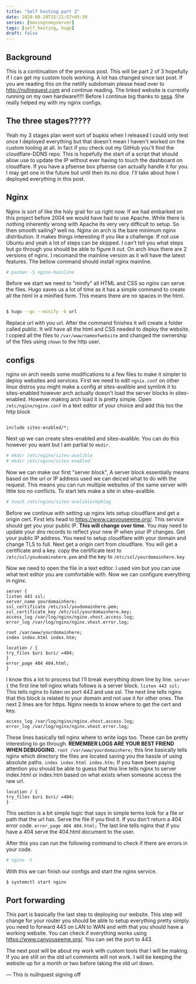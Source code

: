 ```yaml
---
title: "Self hosting part 2"
date: 2020-08-29T15:21:57+05:30
series: [movingtomyserver]
tags: [self_hosting, hugo]
draft: false
---
```


## Background

This is a continuation of the previous post. This will be part 2 of 3 hopefully if I can get my custom tools working. A lot has changed since last post. If you are reading this on the netlify subdomain please head over to <http://nullrequest.com> and continue reading. The linked website is currently running on my own hardware!!!!! Before I continue big thanks to [sesa](https://emalm.com). She really helped my with my nginx configs.

## The three stages?????

Yeah my 3 stages plan went sort of bupkis when I released I could only test once I deployed everything but that doesn't mean I haven't worked on the custom tooling at all. In fact if you check out my GitHub you'll find the cloudflare-DDNS repo. This is hopefully the start of a script that should allow use to update the IP without ever having to touch the dashboard on cloudflare. If you have a pfsense box pfsense can actually handle it for you. I may get one in the future but until then its no dice. I'll take about how I deployed everything in this post. 

## Nginx

Nginx is sort of like the holy grail for us right now. If we had embarked on this project before 2004 we would have had to use Apache. While there is nothing inherently wrong with Apache its very very difficult to setup. So then smooth sailing? well no. Nginx on arch is the bare minimum nginx distribution. It makes things interesting if you like a challenge. If not use Ubuntu and yeah a lot of steps can be skipped. I can't tell you what steps but go through you should be able to figure it out. On arch linux there are 2 versions of nginx. I recomand the mainline version as it will have the latest features. The bellow command should install nginx mainline.

```bash
# pacman -S nginx-mainline
```

Before we start we need to "minify" all HTML and CSS so nginx can serve the files. Hugo saves us a lot of time as it has a simple command to create all the html in a minified form. This means there are no spaces in the html.

```bash

$ hugo --gc --minify -b url

```

Replace url with you url. After the command finishes it will create a folder called public. It will have all the html and CSS needed to deploy the website. I copied all the files to `/var/www/nameofwebsite` and changed the ownership of the files using `chown` to the http user.

## configs

nginx on arch needs some modifications to a few files to make it simpler to deploy websites and services. First we need to edit `ngnix.conf` on other linux distros you might make a config at sites-avalible and symlink it to sites-enabled however arch actually doesn't load the server blocks in sites-enabled. However making arch load it is pretty simple. Open `/etc/nginx/nginx.conf` in a text editor of your choice and add this too the http block

```nginx

include sites-enabled/*;

```

Next up we can create sites-enabled and sites-avalible. You can do this however you want but I am partial to `mkdir`.

```bash
# mkdir /etc/nginx/sites-avalible
# mkdir /etc/nginx/sites-enabled
```

Now we can make our first "server block", A server block essentially means based on the url or IP address used we can deiced what to do with the request. This means you can run multiple websites of the same server with little too no conflicts. To start lets make a site in sites-avalible.

```bash
# touch /etc/nginx/sites-avalible/myblog
```

Before we continue with setting up nginx lets setup cloudflare and get a origin cert. First lets head to <https://www.canyouseeme.org/>. This service should get you your public IP. __This will change over time__. You may need to update your dns records to reflect your new IP when your IP changes. Get your public IP address. You need to setup cloudflare with your domain and change TLS to full. Next get a origin cert from cloudflare. You will get a certificate and a key. copy the certificate text to ` /etc/ssl/youdoaminahere.pem` and the key to `/etc/ssl/yourdomainhere.key`

Now we need to open the file in a text editor. I used vim but you can use what text editor you are comfortable with. Now we can configure everything in nginx.

```nginx
server {
listen 443 ssl;
server_name yourdomainhere;
ssl_certificate /etc/ssl/youdomainhere.pem;
ssl_certificate_key /etc/ssl/yourdomainhere.key;
access_log /var/log/nginx/nginx.vhost.access.log;
error_log /var/log/nginx/nginx.vhost.error.log;

root /var/www/yourdomainhere;
index index.html index.htm;

location / {
try_files $uri $uri/ =404;
}
error_page 404 404.html;
}
```

I know this a lot to process but I'll break everything down line by line.
`server {` the first line tell nginx whats follows is a server block. `listen 443 ssl;` This tells nginx to listen on port 443 and use ssl. The next line tells nginx that this block is related to your domain and not use it for other ones. The next 2 lines are for https. Nginx needs to know where to get the cert and key.

```nginx
access_log /var/log/nginx/nginx.vhost.access.log;
error_log /var/log/nginx/nginx.vhost.error.log;
```

These lines basically tell nginx where to write logs too. These can be pretty interesting to go through. __REMEMBER LOGS ARE YOUR BEST FRIEND WHEN DEBUGGING__. `root /var/www/yourdomainhere;` this line basically tells nginx which directory the files are located saving you the hassle of using absolute paths. `index index.html index.htm;` If you have been paying attention you should be able to guess that this line tells nginx to server index.html or index.htm based on what exists when someone access the raw url.

```nginx
location / {
try_files $uri $uri/ =404;
}
```

This section is a bit simple logic that says in simple terms look for a file or path that the url has. Serve the file if you find it. If you don't return a 404 error code. `error_page 404 404.html;` The last line tells nginx that if you have a 404 serve the 404.html document to the user. 

After this you can run the following command to check if there are errors in your code.

```bash
# nginx -t
```

With this we can finish our configs and start the nginx service. 

```bash
$ systemctl start nginx
```

## Port forwarding

This part is basically the last step to deploying our website. This step will change for your router you should be able to setup everything pretty simply. you need to forward 443 on LAN to WAN and with that you should have a working website. You can check if everything works using <https://www.canyouseeme.org/>. You can set the port to 443. 


The next post will be about my work with custom tools that I will be making. If you are still on the old url comments will not work. I will be keeping the website up for a month or two before taking the old url down.

— This is nullrquest signing off 

